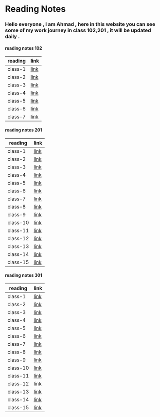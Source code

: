 # Reading Notes 

### Hello everyone , I am Ahmad , here in this website you can see some of my work journey in class 102,201 , it will be updated daily .

#### reading notes 102

| reading     | link        |
| ----------- | ----------- |
| class-1     | [link](https://ahmadammmoura.github.io/reading-notes/reading-notes-102/CssColoe)    |
| class-2     | [link]()    |
| class-3     | [link]()    |
| class-4     | [link]()    |
| class-5     | [link]()    |
| class-6     | [link]()    |
| class-7     | [link]()    |


#### reading notes 201

| reading     | link        |
| ----------- | ----------- |
| class-1     | [link](https://ahmadammmoura.github.io/reading-notes/reading-notes-201/class-1)     |
| class-2     | [link](https://ahmadammmoura.github.io/reading-notes/reading-notes-201/class-2)     |
| class-3     | [link](https://ahmadammmoura.github.io/reading-notes/reading-notes-201/class-3)     |
| class-4     | [link](https://ahmadammmoura.github.io/reading-notes/reading-notes-201/class-4)     |
| class-5     | [link](https://ahmadammmoura.github.io/reading-notes/reading-notes-201/class-5)     |
| class-6     | [link](https://ahmadammmoura.github.io/reading-notes/reading-notes-201/class-6)     |
| class-7     | [link](https://ahmadammmoura.github.io/reading-notes/reading-notes-201/class-7)     |
| class-8     | [link](https://ahmadammmoura.github.io/reading-notes/reading-notes-201/class-8)     |
| class-9     | [link](https://ahmadammmoura.github.io/reading-notes/reading-notes-201/class-9)     |
| class-10    | [link](https://ahmadammmoura.github.io/reading-notes/reading-notes-201/class-10)    |
| class-11    | [link](https://ahmadammmoura.github.io/reading-notes/reading-notes-201/class-11)    |
| class-12    | [link](https://ahmadammmoura.github.io/reading-notes/reading-notes-201/class-12)    |
| class-13    | [link](https://ahmadammmoura.github.io/reading-notes/reading-notes-201/class-13)    |
| class-14    | [link](https://ahmadammmoura.github.io/reading-notes/reading-notes-201/class-14)    |
| class-15    | [link](https://ahmadammmoura.github.io/reading-notes/reading-notes-201/class-15)    |



#### reading notes 301

| reading     | link        |
| ----------- | ----------- |
| class-1     | [link](https://ahmadammmoura.github.io/reading-notes/reading-notes-301/class-1)     |
| class-2     | [link](https://ahmadammmoura.github.io/reading-notes/reading-notes-301/class-2)     |
| class-3     | [link](https://ahmadammmoura.github.io/reading-notes/reading-notes-301/class-3)     |
| class-4     | [link](https://ahmadammmoura.github.io/reading-notes/reading-notes-301/class-4)     |
| class-5     | [link](https://ahmadammmoura.github.io/reading-notes/reading-notes-301/class-5)     |
| class-6     | [link](https://ahmadammmoura.github.io/reading-notes/reading-notes-301/class-6)     |
| class-7     | [link](https://ahmadammmoura.github.io/reading-notes/reading-notes-301/class-7)     |
| class-8     | [link](https://ahmadammmoura.github.io/reading-notes/reading-notes-301/class-8)     |
| class-9     | [link](https://ahmadammmoura.github.io/reading-notes/reading-notes-301/class-9)     |
| class-10    | [link](https://ahmadammmoura.github.io/reading-notes/reading-notes-301/class-10)    |
| class-11    | [link](https://ahmadammmoura.github.io/reading-notes/reading-notes-301/class-11)    |
| class-12    | [link](https://ahmadammmoura.github.io/reading-notes/reading-notes-301/class-12)    |
| class-13    | [link](https://ahmadammmoura.github.io/reading-notes/reading-notes-301/class-13)    |
| class-14    | [link](https://ahmadammmoura.github.io/reading-notes/reading-notes-301/class-14)    |
| class-15    | [link](https://ahmadammmoura.github.io/reading-notes/reading-notes-301/class-15)    |



